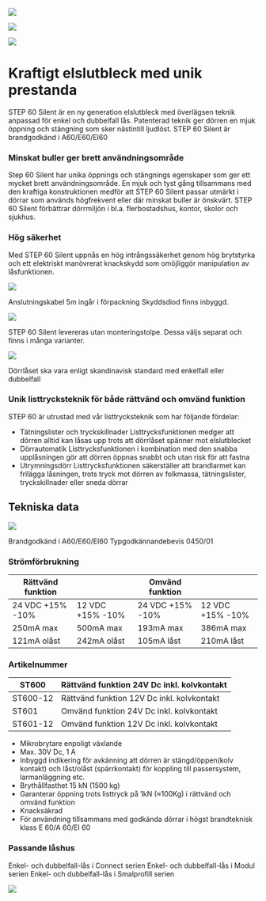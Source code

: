 ![](_page_0_Picture_0.jpeg)

![](_page_0_Picture_2.jpeg)

![](_page_0_Picture_3.jpeg)

# Kraftigt elslutbleck med unik prestanda

STEP 60 Silent är en ny generation elslutbleck med överlägsen teknik anpassad för enkel och dubbelfall lås. Patenterad teknik ger dörren en mjuk öppning och stängning som sker nästintill ljudlöst. STEP 60 Silent är brandgodkänd i A60/E60/EI60

### Minskat buller ger brett användningsområde

Step 60 Silent har unika öppnings och stängnings egenskaper som ger ett mycket brett användningsområde. En mjuk och tyst gång tillsammans med den kraftiga konstruktionen medför att STEP 60 Silent passar utmärkt i dörrar som används högfrekvent eller där minskat buller är önskvärt. STEP 60 Silent förbättrar dörrmiljön i bl.a. flerbostadshus, kontor, skolor och sjukhus.

### Hög säkerhet

Med STEP 60 Silent uppnås en hög intrångssäkerhet genom hög brytstyrka och ett elektriskt manövrerat knackskydd som omöjliggör manipulation av låsfunktionen.

![](_page_1_Picture_0.jpeg)

Anslutningskabel 5m ingår i förpackning Skyddsdiod finns inbyggd.

![](_page_1_Figure_2.jpeg)

STEP 60 Silent levereras utan monteringstolpe. Dessa väljs separat och finns i många varianter.

![](_page_1_Picture_4.jpeg)

Dörrlåset ska vara enligt skandinavisk standard med enkelfall eller dubbelfall

### Unik listtrycksteknik för både rättvänd och omvänd funktion

STEP 60 är utrustad med vår listtrycksteknik som har följande fördelar:

- Tätningslister och tryckskillnader Listtrycksfunktionen medger att dörren alltid kan låsas upp trots att dörrlåset spänner mot elslutblecket
- Dörrautomatik Listtrycksfunktionen i kombination med den snabba upplåsningen gör att dörren öppnas snabbt och utan risk för att fastna
- Utrymningsdörr Listtrycksfunktionen säkerställer att brandlarmet kan frilägga låsningen, trots tryck mot dörren av folkmassa, tätningslister, tryckskillnader eller sneda dörrar

## Tekniska data

![](_page_1_Picture_12.jpeg)

Brandgodkänd i A60/E60/EI60 Typgodkännandebevis 0450/01

### Strömförbrukning

| Rättvänd funktion |                  | Omvänd funktion  |                  |
|-------------------|------------------|------------------|------------------|
| 24 VDC +15% -10%  | 12 VDC +15% -10% | 24 VDC +15% -10% | 12 VDC +15% -10% |
| 250mA max         | 500mA max        | 193mA max        | 386mA max        |
| 121mA olåst       | 242mA olåst      | 105mA låst       | 210mA låst       |

### Artikelnummer

| ST600    | Rättvänd funktion 24V Dc inkl. kolvkontakt |
|----------|--------------------------------------------|
| ST600-12 | Rättvänd funktion 12V Dc inkl. kolvkontakt |
| ST601    | Omvänd funktion 24V Dc inkl. kolvkontakt   |
| ST601-12 | Omvänd funktion 12V Dc inkl. kolvkontakt   |

- Mikrobrytare enpoligt växlande
- Max. 30V Dc, 1 A
- Inbyggd indikering för avkänning att dörren är stängd/öppen(kolv kontakt) och låst/olåst (spärrkontakt) för koppling till passersystem, larmanläggning etc.
- Brythållfasthet 15 kN (1500 kg)
- Garanterar öppning trots listtryck på 1kN (≈100Kg) i rättvänd och omvänd funktion
- Knacksäkrad
- För användning tillsammans med godkända dörrar i högst brandteknisk klass E 60/A 60/EI 60

### Passande låshus

Enkel- och dubbelfall-lås i Connect serien Enkel- och dubbelfall-lås i Modul serien Enkel- och dubbelfall-lås i Smalprofill serien

![](_page_1_Picture_27.jpeg)